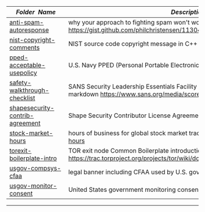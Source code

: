 |&nbsp;&nbsp;&nbsp;&nbsp;_Folder&nbsp;&nbsp;Name_&nbsp;&nbsp;&nbsp;&nbsp;| _Description of Contents_
|:----------------|--------------------------------------------------------------------------------------------------------------------------------------------------------
| [anti-spam-autoresponse](anti-spam-autoresponse.txt) |  why your approach to fighting spam won't work <https://gist.github.com/philchristensen/1130439> 
| [nist-copyright-comments](nist-copyright-comments.cpp) |  NIST source code copyright message in C++ style comments 
| [pped-acceptable-usepolicy](pped-acceptable-usepolicy.txt) |  U.S. Navy PPED (Personal Portable Electronic Device) Acceptable Use Policy 
| [safety-walkthrough-checklist](safety-walkthrough-checklist.md) |  SANS Security Leadership Essentials Facility Safety Inspection Checklist converted to markdown <https://www.sans.org/media/score/checklists/safetyWalkthrough.pdf> 
| [shapesecurity-contrib-agreement](shapesecurity-contrib-agreement.md) |  Shape Security Contributor License Agreement <https://github.com/shapesecurity/CLA/> 
| [stock-market-hours](stock-market-hours.md) |  hours of business for global stock market trading <https://1broker.com/?c=en/content/market-hours> 
| [torexit-boilerplate-intro](torexit-boilerplate-intro.txt) |  TOR exit node Common Boilerplate introduction via <https://trac.torproject.org/projects/tor/wiki/doc/TorAbuseTemplates#CommonBoilerplateTorIntro>  
| [usgov-compsys-cfaa](usgov-compsys-cfaa.txt) |  legal banner including CFAA used by U.S. government computer   
| [usgov-monitor-consent](usgov-monitor-consent.asc) | United States government monitoring consent statement  

* * *

